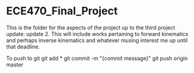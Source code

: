 # ECE470_Final_Project
This is the folder for the aspects of the project up to the third project update: update 2.
This will include works pertaining to forward kinematics and perhaps inverse kinematics and
whatever musing interest me up until that deadline.

To push to git
git add *
git commit -m "{commit message}"
git push origin master